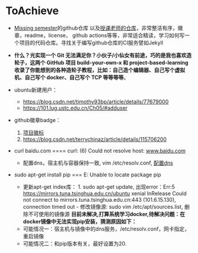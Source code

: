 # ToAchieve

- [Missing semester](<https://missing-semester-cn.github.io/2020/security/>)的github仓库 以及[授课老师的仓库](<https://github.com/jonhoo/flurry>)，非常整洁有序，徽章，readme，license， github actions等等，非常适合精读，学习如何写一个项目的代码仓库。寻找关于编写github仓库的CI服务譬如Jekyll
- **什么？光实现一个 Git 无法满足你？小伙子/小仙女有前途，巧的是我也喜欢造轮子，这两个 GitHub 项目 build-your-own-x 和 project-based-learning 收录了你能想到的各种造轮子教程，比如：自己造个编辑器、自己写个虚拟机、自己写个 docker、自己写个 TCP 等等等等**。

- ubuntu新建用户：
  - <https://blog.csdn.net/timothy93bp/article/details/77679000>
  - <https://101.lug.ustc.edu.cn/Ch05/#adduser>

- github徽章badge：
    1. [项目徽标](https://zhuanlan.zhihu.com/p/85370228)
    2. <https://blog.csdn.net/terrychinaz/article/details/115706200>

- curl baidu.com ====  curl: (6) Could not resolve host: www.baidu.com
  - 配置dns，宿主机与容器保持一致, vim /etc/resolv.conf, [配置dns](https://www.jianshu.com/p/179a2a67cab6)

- sudo apt-get install pip === E: Unable to locate package pip
  - 更新apt-get index库：
        1. sudo apt-get update, 出现error：Err:5 <https://mirrors.tuna.tsinghua.edu.cn/ubuntu> xenial InRelease
    Could not connect to mirrors.tuna.tsinghua.edu.cn:443 (101.6.15.130), connection timed out
            - 修改镜像源: sudo vim /etc/apt/sources.list, 删除不可使用的镜像源
    **目前未解决,打算系统学习docker,待解决问题：在docker镜像中无法实现pip安装，猜测原因如下：**
  - 可能情况一：宿主机与镜像中的dns服务，/etc/resolv.conf，网卡指定，重启镜像
  - 可能情况二：和pip版本有关，最好设置为20.
